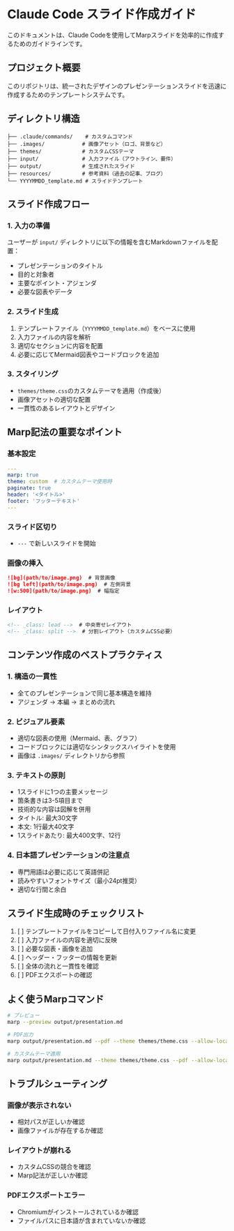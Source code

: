 # Claude Code スライド作成ガイド

このドキュメントは、Claude Codeを使用してMarpスライドを効率的に作成するためのガイドラインです。

## プロジェクト概要

このリポジトリは、統一されたデザインのプレゼンテーションスライドを迅速に作成するためのテンプレートシステムです。

## ディレクトリ構造

```
├── .claude/commands/    # カスタムコマンド
├── .images/            # 画像アセット（ロゴ、背景など）
├── themes/             # カスタムCSSテーマ
├── input/              # 入力ファイル（アウトライン、要件）
├── output/             # 生成されたスライド
├── resources/          # 参考資料（過去の記事、ブログ）
└── YYYYMMDD_template.md # スライドテンプレート
```

## スライド作成フロー

### 1. 入力の準備
ユーザーが `input/` ディレクトリに以下の情報を含むMarkdownファイルを配置：
- プレゼンテーションのタイトル
- 目的と対象者
- 主要なポイント・アジェンダ
- 必要な図表やデータ

### 2. スライド生成
1. テンプレートファイル（`YYYYMMDD_template.md`）をベースに使用
2. 入力ファイルの内容を解析
3. 適切なセクションに内容を配置
4. 必要に応じてMermaid図表やコードブロックを追加

### 3. スタイリング
- `themes/theme.css`のカスタムテーマを適用（作成後）
- 画像アセットの適切な配置
- 一貫性のあるレイアウトとデザイン

## Marp記法の重要なポイント

### 基本設定
```yaml
---
marp: true
theme: custom  # カスタムテーマ使用時
paginate: true
header: '<タイトル>'
footer: 'フッターテキスト'
---
```

### スライド区切り
- `---` で新しいスライドを開始

### 画像の挿入
```markdown
![bg](path/to/image.png)  # 背景画像
![bg left](path/to/image.png)  # 左側背景
![w:500](path/to/image.png)  # 幅指定
```

### レイアウト
```markdown
<!-- _class: lead -->  # 中央寄せレイアウト
<!-- _class: split -->  # 分割レイアウト（カスタムCSS必要）
```

## コンテンツ作成のベストプラクティス

### 1. 構造の一貫性
- 全てのプレゼンテーションで同じ基本構造を維持
- アジェンダ → 本編 → まとめの流れ

### 2. ビジュアル要素
- 適切な図表の使用（Mermaid、表、グラフ）
- コードブロックには適切なシンタックスハイライトを使用
- 画像は `.images/` ディレクトリから参照

### 3. テキストの原則
- 1スライドに1つの主要メッセージ
- 箇条書きは3-5項目まで
- 技術的な内容は図解を併用
- タイトル: 最大30文字
- 本文: 1行最大40文字
- 1スライドあたり: 最大400文字、12行

### 4. 日本語プレゼンテーションの注意点
- 専門用語は必要に応じて英語併記
- 読みやすいフォントサイズ（最小24pt推奨）
- 適切な行間と余白

## スライド生成時のチェックリスト

1. [ ] テンプレートファイルをコピーして日付入りファイル名に変更
2. [ ] 入力ファイルの内容を適切に反映
3. [ ] 必要な図表・画像を追加
4. [ ] ヘッダー・フッターの情報を更新
5. [ ] 全体の流れと一貫性を確認
6. [ ] PDFエクスポートの確認

## よく使うMarpコマンド

```bash
# プレビュー
marp --preview output/presentation.md

# PDF出力
marp output/presentation.md --pdf --theme themes/theme.css --allow-local-files

# カスタムテーマ適用
marp output/presentation.md --theme themes/theme.css --pdf --allow-local-files
```

## トラブルシューティング

### 画像が表示されない
- 相対パスが正しいか確認
- 画像ファイルが存在するか確認

### レイアウトが崩れる
- カスタムCSSの競合を確認
- Marp記法が正しいか確認

### PDFエクスポートエラー
- Chromiumがインストールされているか確認
- ファイルパスに日本語が含まれていないか確認
